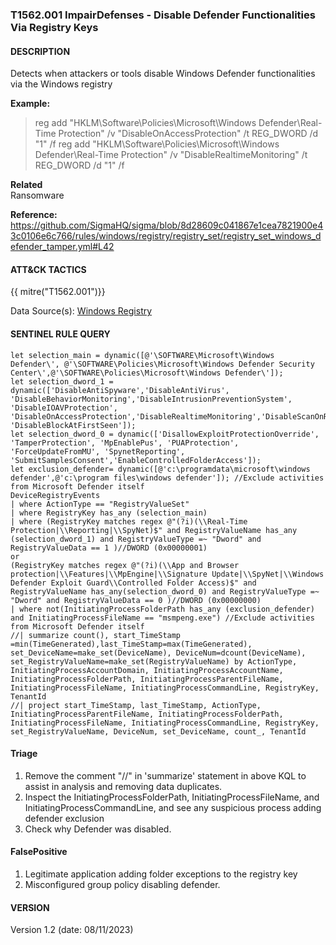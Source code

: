 ### T1562.001 ImpairDefenses - Disable Defender Functionalities Via Registry Keys

#### DESCRIPTION

Detects when attackers or tools disable Windows Defender functionalities via the Windows registry

**Example:**

> reg add "HKLM\\Software\\Policies\\Microsoft\\Windows Defender\\Real-Time Protection" /v "DisableOnAccessProtection" /t REG_DWORD /d "1" /f
> reg add "HKLM\\Software\\Policies\\Microsoft\\Windows Defender\\Real-Time Protection" /v "DisableRealtimeMonitoring" /t REG_DWORD /d "1" /f

**Related**\
Ransomware

**Reference:**\
https://github.com/SigmaHQ/sigma/blob/8d28609c041867e1cea7821900e43c0106e6c766/rules/windows/registry/registry_set/registry_set_windows_defender_tamper.yml#L42

#### ATT&CK TACTICS

{{ mitre("T1562.001")}}

Data Source(s): [Windows Registry](https://attack.mitre.org/datasources/DS0024)

#### SENTINEL RULE QUERY

```
let selection_main = dynamic([@'\SOFTWARE\Microsoft\Windows Defender\', @'\SOFTWARE\Policies\Microsoft\Windows Defender Security Center\',@'\SOFTWARE\Policies\Microsoft\Windows Defender\']); 
let selection_dword_1 = dynamic(['DisableAntiSpyware','DisableAntiVirus', 'DisableBehaviorMonitoring','DisableIntrusionPreventionSystem', 'DisableIOAVProtection', 'DisableOnAccessProtection','DisableRealtimeMonitoring','DisableScanOnRealtimeEnable','DisableScriptScanning','DisableEnhancedNotifications',  'DisableBlockAtFirstSeen']); 
let selection_dword_0 = dynamic(['DisallowExploitProtectionOverride', 'TamperProtection', 'MpEnablePus', 'PUAProtection', 'ForceUpdateFromMU', 'SpynetReporting', 'SubmitSamplesConsent','EnableControlledFolderAccess']); 
let exclusion_defender= dynamic([@'c:\programdata\microsoft\windows defender',@'c:\program files\windows defender']); //Exclude activities from Microsoft Defender itself
DeviceRegistryEvents
| where ActionType == "RegistryValueSet"
| where RegistryKey has_any (selection_main)
| where (RegistryKey matches regex @"(?i)(\\Real-Time Protection|\\Reporting|\\SpyNet)$" and RegistryValueName has_any (selection_dword_1) and RegistryValueType =~ "Dword" and RegistryValueData == 1 )//DWORD (0x00000001) 
or 
(RegistryKey matches regex @"(?i)(\\App and Browser protection|\\Features|\\MpEngine|\\Signature Update|\\SpyNet|\\Windows Defender Exploit Guard\\Controlled Folder Access)$" and RegistryValueName has_any(selection_dword_0) and RegistryValueType =~ "Dword" and RegistryValueData == 0 )//DWORD (0x00000000) 
| where not(InitiatingProcessFolderPath has_any (exclusion_defender) and InitiatingProcessFileName == "msmpeng.exe") //Exclude activities from Microsoft Defender itself
//| summarize count(), start_TimeStamp =min(TimeGenerated),last_TimeStamp=max(TimeGenerated), set_DeviceName=make_set(DeviceName), DeviceNum=dcount(DeviceName), set_RegistryValueName=make_set(RegistryValueName) by ActionType, InitiatingProcessAccountDomain, InitiatingProcessAccountName, InitiatingProcessFolderPath, InitiatingProcessParentFileName, InitiatingProcessFileName, InitiatingProcessCommandLine, RegistryKey, TenantId
//| project start_TimeStamp, last_TimeStamp, ActionType, InitiatingProcessParentFileName, InitiatingProcessFolderPath, InitiatingProcessFileName, InitiatingProcessCommandLine, RegistryKey, set_RegistryValueName, DeviceNum, set_DeviceName, count_, TenantId
```

#### Triage

1. Remove the comment "//" in 'summarize' statement in above KQL to assist in analysis and removing data duplicates.
1. Inspect the InitiatingProcessFolderPath, InitiatingProcessFileName, and InitiatingProcessCommandLine, and see any suspicious process adding defender exclusion
1. Check why Defender was disabled.

#### FalsePositive

1. Legitimate application adding folder exceptions to the registry key
1. Misconfigured group policy disabling defender.

#### VERSION

Version 1.2 (date: 08/11/2023)
